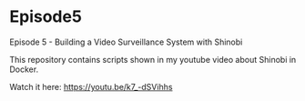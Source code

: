# Episode5
Episode 5 - Building a Video Surveillance System with Shinobi

This repository contains scripts shown in my youtube video 
about Shinobi in Docker.

Watch it here: https://youtu.be/k7_-dSVihhs

